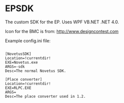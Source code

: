 # EPSDK

The custom SDK for the EP.
Uses WPF VB.NET .NET 4.0.

Icon for the BMC is from: http://www.designcontest.com

Example config.ini file:
~~~~~~~~ 

[NovetusSDK]
Location=!currentdir!
EXE=Novetus.exe
ARGS=-sdk
Desc=The normal Novetus SDK.

[Place converter]
Location=!currentdir!
EXE=RLPC.EXE
ARGS=
Desc=The place converter used in 1.2.
